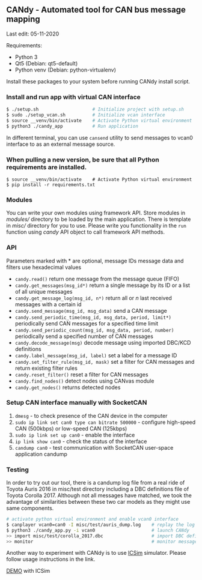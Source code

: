 ## CANdy - Automated tool for CAN bus message mapping
Last edit: 05-11-2020

Requirements:
  - Python 3
  - Qt5 (Debian: qt5-default) 
  - Python venv (Debian: python-virtualenv)
  
Install these packages to your system before running CANdy install script.

### Install and run app with virtual CAN interface
```sh
$ ./setup.sh                    # Initialize project with setup.sh
$ sudo ./setup_vcan.sh          # Initialize vcan interface
$ source __venv/bin/activate    # Activate Python virtual environment
$ python3 ./candy_app           # Run application
```
In different terminal, you can use `cansend` utility to send messages to vcan0 interface to as an external message source.

### When pulling a new version, be sure that all Python requirements are installed.
```
$ source __venv/bin/activate    # Activate Python virtual environment
$ pip install -r requirements.txt
```

### Modules
You can write your own modules using framework API. Store modules in *modules/* directory to be loaded by the main application. There is template in *misc/* directory for you to use. Please write you functionality in the `run` function using *candy* API object to call framework API methods.

### API
Parameters marked with * are optional, message IDs message data and filters use hexadecimal values
- `candy.read()` return one message from the message queue (FIFO)
- `candy.get_messages(msg_id*)` return a single message by its ID or a list of all unique messages 
- `candy.get_message_log(msg_id, n*)` return all or *n* last received messages with a certain id
- `candy.send_message(msg_id, msg_data)` send a CAN message
- `candy.send_periodic_time(msg_id, msg_data, period, limit*)` periodically send CAN messages for a specified time limit
- `candy.send_periodic_count(msg_id, msg_data, period, number)` periodically send a specified number of CAN messages
- `candy.decode_message(msg)` decode message using imported DBC/KCD definitions
- `candy.label_message(msg_id, label)` set a label for a message ID
- `candy.set_filter_rule(msg_id, mask)` set a filter for CAN messages and return existing filter rules
- `candy.reset_filter()` reset a filter for CAN messages
- `candy.find_nodes()` detect nodes using CANvas module
- `candy.get_nodes()` returns detected nodes

### Setup CAN interface manually with SocketCAN
  1. `dmesg` - to check presence of the CAN device in the computer
  2. `sudo ip link set can0 type can bitrate 500000` - configure high-speed CAN (500kbps) or low-speed CAN (125kbps)
  3. `sudo ip link set up can0` - enable the interface
  4. `ip link show can0` - check the status of the interface
  5. `candump can0` - test communication with SocketCAN user-space application candump
  
### Testing
In order to try out our tool, there is a candump log file from a real ride of Toyota Auris 2016 in misc/test directory including a DBC definitions file of Toyota Corolla 2017. Although not all messages have matched, we took the advantage of similarities between these two car models as they might use same components.
```sh
# activate python virtual environment and enable vcan0 interface
$ canplayer vcan0=can0 -I misc/test/auris_dump.log    # replay the log file
$ python3 ./candy_app.py -i vcan0                     # launch CANdy
>> import misc/test/corolla_2017.dbc                  # import DBC definitions
>> monitor                                            # monitor messages on vcan0
```

Another way to experiment with CANdy is to use [ICSim](https://github.com/zombieCraig/ICSim) simulator. Please follow usage instructions in the link.

[DEMO](https://drive.google.com/file/d/1UDNLDrn9iLWXE1vykkcJvWqIhud5XX5X/view?usp=sharing) with ICSim

